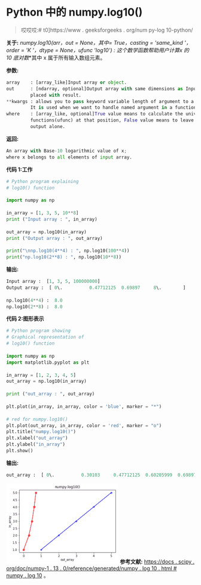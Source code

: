 # Python 中的 numpy.log10()

> 哎哎哎:# t0]https://www . geeksforgeeks . org/num py-log 10-python/

**关于:**
**numpy.log10(arr，out = None，*其中= True，casting = 'same_kind '，order = 'K '，dtype = None，ufunc 'log10') :** 这个数学函数帮助用户计算**x 的 10 底对数**其中 x 属于所有输入数组元素。

**参数:**

```py
array    : [array_like]Input array or object.
out      : [ndarray, optional]Output array with same dimensions as Input array, 
         placed with result.
**kwargs : allows you to pass keyword variable length of argument to a function. 
         It is used when we want to handle named argument in a function.
where    : [array_like, optional]True value means to calculate the universal 
         functions(ufunc) at that position, False value means to leave the value in the 
         output alone.

```

**返回:**

```py
An array with Base-10 logarithmic value of x; 
where x belongs to all elements of input array. 

```

**代码 1:工作**

```py
# Python program explaining
# log10() function

import numpy as np

in_array = [1, 3, 5, 10**8]
print ("Input array : ", in_array)

out_array = np.log10(in_array)
print ("Output array : ", out_array)

print("\nnp.log10(4**4) : ", np.log10(100**4))
print("np.log10(2**8) : ", np.log10(10**8))
```

**输出:**

```py
Input array :  [1, 3, 5, 100000000]
Output array :  [ 0\.          0.47712125  0.69897     8\.        ]

np.log10(4**4) :  8.0
np.log10(2**8) :  8.0

```

**代码 2:图形表示**

```py
# Python program showing
# Graphical representation of 
# log10() function

import numpy as np
import matplotlib.pyplot as plt

in_array = [1, 2, 3, 4, 5]
out_array = np.log10(in_array)

print ("out_array : ", out_array)

plt.plot(in_array, in_array, color = 'blue', marker = "*")

# red for numpy.log10()
plt.plot(out_array, in_array, color = 'red', marker = "o")
plt.title("numpy.log10()")
plt.xlabel("out_array")
plt.ylabel("in_array")
plt.show()  
```

**输出:**

```py
out_array :  [ 0\.          0.30103     0.47712125  0.60205999  0.69897   ]
```

![](img/957970f17b28cd453d846ea56680398e.png)
**参考文献:**
[https://docs . scipy . org/doc/numpy-1 . 13 . 0/reference/generated/numpy . log 10 . html # numpy . log 10](https://docs.scipy.org/doc/numpy-1.13.0/reference/generated/numpy.log10.html#numpy.log10)
。